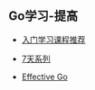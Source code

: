## Go学习-提高

- [入门学习课程推荐](https://zhuanlan.zhihu.com/p/298390406)

- [7天系列](https://geektutu.com/post/gee.html)

- [Effective Go](https://golang.org/doc/effective_go)



